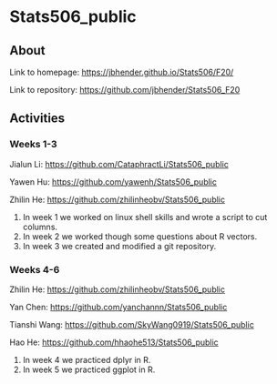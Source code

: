 # Stats506_public
## About
Link to homepage: https://jbhender.github.io/Stats506/F20/

Link to repository: https://github.com/jbhender/Stats506_F20
## Activities
### Weeks 1-3
Jialun Li: https://github.com/CataphractLi/Stats506_public

Yawen Hu: https://github.com/yawenh/Stats506_public

Zhilin He: https://github.com/zhilinheobv/Stats506_public

1. In week 1 we worked on linux shell skills and wrote a script to cut columns.
2. In week 2 we worked though some questions about R vectors.
3. In week 3 we created and modified a git repository.

### Weeks 4-6

Zhilin He: https://github.com/zhilinheobv/Stats506_public

Yan Chen: https://github.com/yanchannn/Stats506_public

Tianshi Wang: https://github.com/SkyWang0919/Stats506_public

Hao He: https://github.com/hhaohe513/Stats506_public

1. In week 4 we practiced dplyr in R.
2. In week 5 we practiced ggplot in R.
